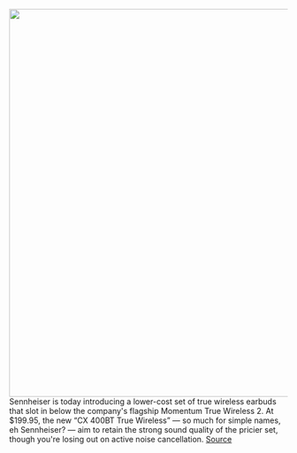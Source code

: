 <img src='https://cdn.vox-cdn.com/thumbor/KoPBibhCKp2hmhXZhC_Ag3xdHMg=/0x0:1704x1110/1200x800/filters:focal(850x489:1122x761)/cdn.vox-cdn.com/uploads/chorus_image/image/67324506/CX_400BT_True_Wireless_Product_Shot_In_Use_Black.0.jpg' width='700px' /><br/>
Sennheiser is today introducing a lower-cost set of true wireless earbuds that slot in below the company's flagship Momentum True Wireless 2. At $199.95, the new “CX 400BT True Wireless” — so much for simple names, eh Sennheiser? — aim to retain the strong sound quality of the pricier set, though you're losing out on active noise cancellation.
<a href='https://www.theverge.com/2020/9/1/21409705/sennheiser-cx-400bt-true-wireless-earbuds-announced-price-features'> Source <a/>